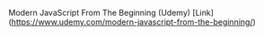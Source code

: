 
Modern JavaScript From The Beginning (Udemy)
[Link] (https://www.udemy.com/modern-javascript-from-the-beginning/)